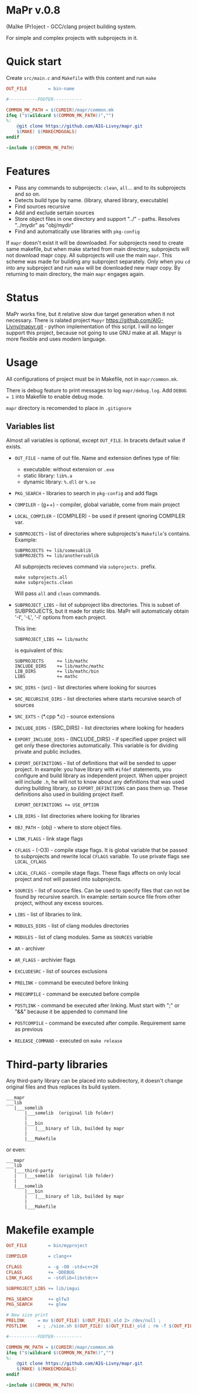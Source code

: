 # MaPr v.0.8

(Ma)ke (Pr)oject - GCC/clang project building system. 

For simple and complex projects with subprojects in it. 

# Quick start
Create `src/main.c` and `Makefile` with this content and run `make`
```Makefile
OUT_FILE        = bin-name

#-----------FOOTER-----------

COMMON_MK_PATH = $(CURDIR)/mapr/common.mk
ifeq ("$(wildcard $(COMMON_MK_PATH))","")
%:
	@git clone https://github.com/AIG-Livny/mapr.git
	$(MAKE) $(MAKECMDGOALS)
endif

-include $(COMMON_MK_PATH) 
```

# Features
- Pass any commands to subprojects: `clean`, `all`... and to its subprojects and so on.
- Detects build type by name. (library, shared library, executable)
- Find sources recursive
- Add and exclude sertain sources
- Store object files in one directory and support "../" - paths. Resolves "../mydir" as "obj/mydir"
- Find and automatically use libraries with `pkg-config`

If `mapr` doesn't exist it will be downloaded. 
For subprojects need to create same makefile, but when make started from main directory, subprojects will not download mapr copy. All subprojects will use the main `mapr`. This scheme was made for building any subproject separately. Only when you `cd` into any subproject and run `make` will be downloaded new mapr copy. By returning to main directory, the main `mapr` engages again.

# Status
MaPr works fine, but it relative slow due target generation when it not necessary. There is ralated project `Mapyr` https://github.com/AIG-Livny/mapyr.git - python implementation of this script.
I will no longer support this project, because not going to use GNU make at all. Mapyr is more flexible and uses modern language.

# Usage
All configurations of project must be in Makefile, not in `mapr/common.mk`.

There is debug feature to print messages to log `mapr/debug.log`. Add `DEBUG = 1` into Makefile to enable debug mode.

`mapr` directory is recomended to place in `.gitignore` 

## Variables list
Almost all variables is optional, except `OUT_FILE`. In bracets default value if exists.

- `OUT_FILE` - name of out file. Name and extension defines type of file:
 	- executable: without extension or `.exe`
	- static library:	`lib%.a`
	- dynamic library:	`%.dll` or `%.so`

- `PKG_SEARCH` - libraries to search in `pkg-config` and add flags 

- `COMPILER` - (g++) - compiler, global variable, come from main project

- `LOCAL_COMPILER` - (COMPILER) - be used if present ignoring COMPILER var. 

- `SUBPROJECTS` - list of directories where subprojects's `Makefile`'s contains. Example:
    ```
    SUBPROJECTS += lib/somesublib
    SUBPROJECTS += lib/anothersublib
    ```
    All subprojects recieves command via `subprojects.` prefix.
    ```
    make subprojects.all
    make subprojects.clean
    ```
    Will pass `all` and `clean` commands.

- `SUBPROJECT_LIBS` - list of subproject libs directories. This is subset of SUBPROJECTS, but it made for static libs. MaPr will automaticaly obtain '-I', '-L', '-l' options from each project.
    
    This line:
    ```
    SUBPROJECT_LIBS	+= lib/mathc
    ```
    is equivalent of this:
    ```
    SUBPROJECTS 	+= lib/mathc
    INCLUDE_DIRS 	+= lib/mathc/mathc
    LIB_DIRS 		+= lib/mathc/bin
    LIBS 	 		+= mathc
    ```

- `SRC_DIRS` - (src) - list directories where looking for sources 

- `SRC_RECURSIVE_DIRS` - list directories where starts recursive search of sources

- `SRC_EXTS` - (*.cpp *.c) - source extensions

- `INCLUDE_DIRS` - (SRC_DIRS) - list directories where looking for headers

- `EXPORT_INCLUDE_DIRS` - (INCLUDE_DIRS) - if specified upper project will get only these directories automatically. This variable is for dividing private and public includes.

- `EXPORT_DEFINITIONS` - list of definitions that will be sended to upper project. In example: you have library with `#ifdef` statements, you configure and build library as independent project. When upper project will include `.h`, he will not to know about any definitions that was used during building library, so `EXPORT_DEFINITIONS` can pass them up. These definitions also used in building project itself.

    ```
    EXPORT_DEFINITIONS += USE_OPTION
    ```

- `LIB_DIRS` - list directories where looking for libraries

- `OBJ_PATH` - (obj) - where to store object files.

- `LINK_FLAGS` - link stage flags

- `CFLAGS` - (-O3) - compile stage flags. It is global variable that be passed to subprojects and rewrite local `CFLAGS` variable. To use private flags see `LOCAL_CFLAGS`

- `LOCAL_CFLAGS` - compile stage flags. These flags affects on only local project and not will passed into subprojects.

- `SOURCES` - list of source files. Can be used to specify files that can not be found by recursive search. In example: sertain source file from other project, without any excess sources.

- `LIBS` - list of libraries to link.

- `MODULES_DIRS` - list of clang modules directories

- `MODULES` - list of clang modules. Same as `SOURCES` variable

- `AR` - archiver

- `AR_FLAGS` - archivier flags

- `EXCLUDESRC` - list of sources exclusions

- `PRELINK` - command be executed before linking

- `PRECOMPILE` - command be executed before compile

- `POSTLINK` - command be executed after linking. Must start with ";" or "&&" because it be appended to command line

- `POSTCOMPILE` - command be executed after compile. Requirement same as previous 

- `RELEASE_COMMAND` - executed on `make release`

# Third-party libraries
Any third-party library can be placed into subdirectory, it doesn't change original files and thus replaces its build system.
```
___mapr
___lib
   |___somelib
       |___somelib  (original lib folder)
       |
       |___bin
       |   |___binary of lib, builded by mapr
       |
       |___Makefile
``` 
or even:
```
___mapr
___lib
   |___third-party
   |   |___somelib  (original lib folder)
   |
   |___somelib 
       |___bin
       |   |___binary of lib, builded by mapr
       |
       |___Makefile
```

# Makefile example

```Makefile
OUT_FILE        = bin/myproject

COMPILER 		= clang++

CFLAGS			= -g -O0 -std=c++20 
CFLAGS			+= -DDEBUG
LINK_FLAGS 		= -stdlib=libstdc++

SUBPROJECT_LIBS += lib/imgui

PKG_SEARCH      += glfw3
PKG_SEARCH      += glew

# New size print
PRELINK		= mv $(OUT_FILE) $(OUT_FILE)_old 2> /dev/null ;
POSTLINK	= ; ./size.sh $(OUT_FILE) $(OUT_FILE)_old ; rm -f $(OUT_FILE)_old

#-----------FOOTER-----------

COMMON_MK_PATH = $(CURDIR)/mapr/common.mk
ifeq ("$(wildcard $(COMMON_MK_PATH))","")
%:
	@git clone https://github.com/AIG-Livny/mapr.git
	$(MAKE) $(MAKECMDGOALS)
endif

-include $(COMMON_MK_PATH) 
```